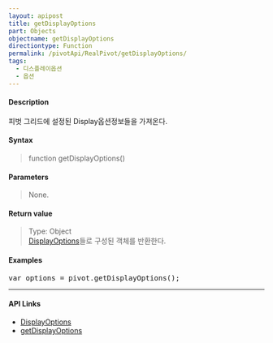 ```yaml
---
layout: apipost
title: getDisplayOptions
part: Objects
objectname: getDisplayOptions
directiontype: Function
permalink: /pivotApi/RealPivot/getDisplayOptions/
tags:
  - 디스플레이옵션
  - 옵션
---
```



#### Description

 피벗 그리드에 설정된 Display옵션정보들을 가져온다.    

#### Syntax

> function getDisplayOptions()  

#### Parameters

> None.

#### Return value

> Type: Object   
> [DisplayOptions](/pivotApi/types/DisplayOptions/)들로 구성된 객체를 반환한다.     

#### Examples 

<pre class="prettyprint">
var options = pivot.getDisplayOptions();
</pre>

---

#### API Links

* [DisplayOptions](/pivotApi/types/DisplayOptions/)   
* [getDisplayOptions](/pivotApi/RealPivot/getDisplayOptions/)   